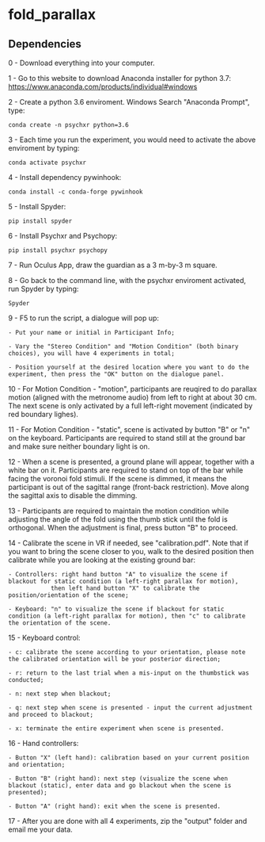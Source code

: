 # fold_parallax

## Dependencies

0 - Download everything into your computer.

1 - Go to this website to download Anaconda installer for python 3.7: https://www.anaconda.com/products/individual#windows

2 - Create a python 3.6 enviroment. Windows Search "Anaconda Prompt", type:

```conda create -n psychxr python=3.6```

3 - Each time you run the experiment, you would need to activate the above enviroment by typing:

```conda activate psychxr ```

4 - Install dependency pywinhook:

```conda install -c conda-forge pywinhook ```

5 - Install Spyder:

```pip install spyder ```

6 - Install Psychxr and Psychopy:

```pip install psychxr psychopy```

7 - Run Oculus App, draw the guardian as a 3 m-by-3 m square.

8 - Go back to the command line, with the psychxr enviroment activated, run Spyder by typing:

```Spyder```

9 - F5 to run the script, a dialogue will pop up:

	- Put your name or initial in Participant Info;

	- Vary the "Stereo Condition" and "Motion Condition" (both binary choices), you will have 4 experiments in total;
	
	- Position yourself at the desired location where you want to do the experiment, then press the "OK" button on the dialogue panel.

10 - For Motion Condition - "motion", participants are reuqired to do parallax motion (aligned with the metronome audio) from left to right at about 30 cm. The next scene is only activated by a full left-right movement (indicated by red boundary lighes).

11 - For Motion Condition - "static", scene is activated by button "B" or "n" on the keyboard. Participants are required to stand still at the ground bar and make sure neither boundary light is on.

12 - When a scene is presented, a ground plane will appear, together with a white bar on it. Participants are required to stand on top of the bar while facing the voronoi fold stimuli. If the scene is dimmed, it means the participant is out of the sagittal range (front-back restriction). Move along the sagittal axis to disable the dimming.

13 - Participants are required to maintain the motion condition while adjusting the angle of the fold using the thumb stick until the fold is orthogonal. When the adjustment is final, press button "B" to proceed.
 
14 - Calibrate the scene in VR if needed, see "calibration.pdf". Note that if you want to bring the scene closer to you, walk to the desired position then calibrate while you are looking at the existing ground bar:
	
	- Controllers: right hand button "A" to visualize the scene if blackout for static condition (a left-right parallax for motion),
				then left hand button "X" to calibrate the position/orientation of the scene;
	
	- Keyboard: "n" to visualize the scene if blackout for static condition (a left-right parallax for motion), then "c" to calibrate the orientation of the scene.
	
15 - Keyboard control:

	- c: calibrate the scene according to your orientation, please note the calibrated orientation will be your posterior direction;
	
	- r: return to the last trial when a mis-input on the thumbstick was conducted;

	- n: next step when blackout;

	- q: next step when scene is presented - input the current adjustment and proceed to blackout;

	- x: terminate the entire experiment when scene is presented.

16 - Hand controllers:
 
	- Button "X" (left hand): calibration based on your current position and orientation;
	
	- Button "B" (right hand): next step (visualize the scene when blackout (static), enter data and go blackout when the scene is presented);

	- Button "A" (right hand): exit when the scene is presented.

17 - After you are done with all 4 experiments, zip the "output" folder and email me your data.
